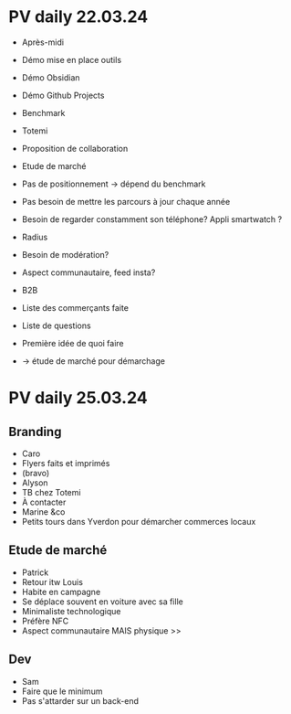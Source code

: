# PV daily 22.03.24

- Après-midi
- Démo mise en place outils
- Démo Obsidian
- Démo Github Projects
- Benchmark
- Totemi
- Proposition de collaboration

- Etude de marché
- Pas de positionnement -> dépend du benchmark
- Pas besoin de mettre les parcours à jour chaque année
- Besoin de regarder constamment son téléphone? Appli smartwatch ?
- Radius
- Besoin de modération?
- Aspect communautaire, feed insta?

- B2B
- Liste des commerçants faite
- Liste de questions
- Première idée de quoi faire
- -> étude de marché pour démarchage

# PV daily 25.03.24

## Branding

- Caro
- Flyers faits et imprimés
- (bravo)
- Alyson
- TB chez Totemi
- À contacter
- Marine &co
- Petits tours dans Yverdon pour démarcher commerces locaux

## Etude de marché

- Patrick
- Retour itw Louis
- Habite en campagne
- Se déplace souvent en voiture avec sa fille
- Minimaliste technologique
- Préfère NFC
- Aspect communautaire MAIS physique >>

## Dev

- Sam
- Faire que le minimum
- Pas s'attarder sur un back-end
